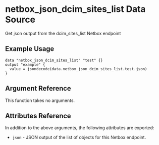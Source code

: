 # netbox\_json\_dcim\_sites\_list Data Source

Get json output from the dcim_sites_list Netbox endpoint

## Example Usage

```hcl
data "netbox_json_dcim_sites_list" "test" {}
output "example" {
  value = jsondecode(data.netbox_json_dcim_sites_list.test.json)
}
```

## Argument Reference

This function takes no arguments.

## Attributes Reference

In addition to the above arguments, the following attributes are exported:
* ``json`` - JSON output of the list of objects for this Netbox endpoint.

